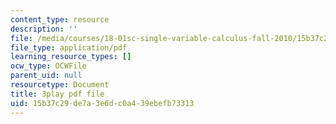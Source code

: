```yaml
---
content_type: resource
description: ''
file: /media/courses/18-01sc-single-variable-calculus-fall-2010/15b37c29de7a3e6dc0a439ebefb73313_MK_0QHbUnIA.pdf
file_type: application/pdf
learning_resource_types: []
ocw_type: OCWFile
parent_uid: null
resourcetype: Document
title: 3play pdf file
uid: 15b37c29-de7a-3e6d-c0a4-39ebefb73313
---
```

